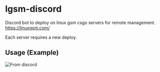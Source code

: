 # lgsm-discord
Discord bot to deploy on linux gsm csgo servers for remote management. https://linuxgsm.com/

Each server requires a new deploy.

## Usage (Example)

![From discord](https://i.imgur.com/9cXId8a.png)